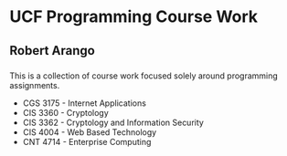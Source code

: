 # UCF Programming Course Work
## Robert Arango
###
This is a collection of course work focused solely around programming assignments.

* CGS 3175 - Internet Applications
* CIS 3360 - Cryptology
* CIS 3362 - Cryptology and Information Security
* CIS 4004 - Web Based Technology
* CNT 4714 - Enterprise Computing
